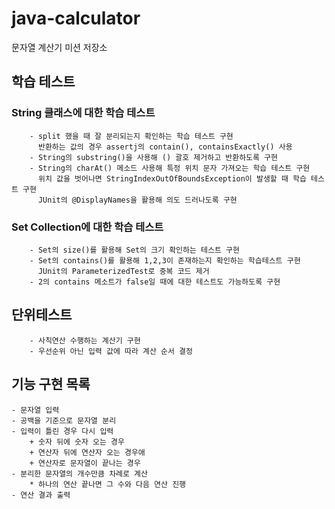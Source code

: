 # java-calculator
문자열 계산기 미션 저장소

## 학습 테스트  
  
### String 클래스에 대한 학습 테스트
        - split 했을 때 잘 분리되는지 확인하는 학습 테스트 구현  
          반환하는 값의 경우 assertj의 contain(), containsExactly() 사용  
        - String의 substring()을 사용해 () 괄호 제거하고 반환하도록 구현  
        - String의 charAt() 메소드 사용해 특정 위치 문자 가져오는 학습 테스트 구현  
          위치 값을 벗어나면 StringIndexOutOfBoundsException이 발생할 때 학습 테스트 구현  
          JUnit의 @DisplayNames을 활용해 의도 드러나도록 구현      
  
### Set Collection에 대한 학습 테스트  
        - Set의 size()를 활용해 Set의 크기 확인하는 테스트 구현
        - Set의 contains()를 활용해 1,2,3이 존재하는지 확인하는 학습테스트 구현  
          JUnit의 ParameterizedTest로 중복 코드 제거  
        - 2의 contains 메소트가 false일 때에 대한 테스트도 가능하도록 구현  
  
## 단위테스트
        - 사칙연산 수행하는 계산기 구현
        - 우선순위 아닌 입력 값에 따라 계산 순서 결정

## 기능 구현 목록
    - 문자열 입력
    - 공백을 기준으로 문자열 분리
    - 입력이 틀린 경우 다시 입력 
        + 숫자 뒤에 숫자 오는 경우
        + 연산자 뒤에 연산자 오는 경우애
        + 연산자로 문자열이 끝나는 경우
    - 분리한 문자열의 개수만큼 차례로 계산
        * 하나의 연산 끝나면 그 수와 다음 연산 진행
    - 연산 결과 출력
        